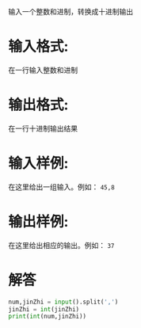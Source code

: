 输入一个整数和进制，转换成十进制输出
# 输入格式:
在一行输入整数和进制
# 输出格式:
在一行十进制输出结果
# 输入样例:
在这里给出一组输入。例如：
`45,8`
# 输出样例:
在这里给出相应的输出。例如：
`37`

# 解答
```python
num,jinZhi = input().split(',')
jinZhi = int(jinZhi)
print(int(num,jinZhi))
```
